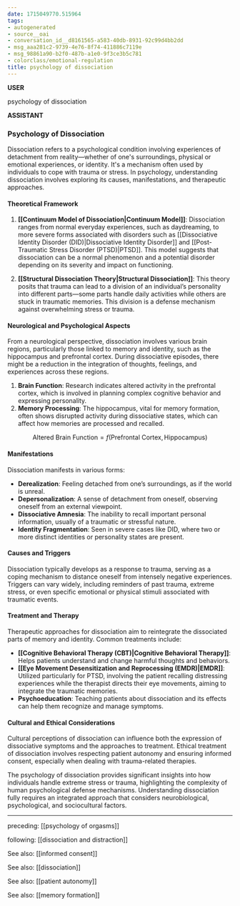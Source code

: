 ```yaml
---
date: 1715049770.515964
tags:
- autogenerated
- source__oai
- conversation_id__d8161565-a583-40db-8931-92c99d4bb2dd
- msg_aaa281c2-9739-4e76-8f74-411886c7119e
- msg_98861a90-b2f0-487b-a1e0-9f3ce3b5c781
- colorclass/emotional-regulation
title: psychology of dissociation
---
```


**USER**

psychology of dissociation


**ASSISTANT**

### Psychology of Dissociation

Dissociation refers to a psychological condition involving experiences of detachment from reality—whether of one's surroundings, physical or emotional experiences, or identity. It's a mechanism often used by individuals to cope with trauma or stress. In psychology, understanding dissociation involves exploring its causes, manifestations, and therapeutic approaches.

#### Theoretical Framework

1. **[[Continuum Model of Dissociation|Continuum Model]]**: Dissociation ranges from normal everyday experiences, such as daydreaming, to more severe forms associated with disorders such as [[Dissociative Identity Disorder (DID)|Dissociative Identity Disorder]] and [[Post-Traumatic Stress Disorder (PTSD)|PTSD]]. This model suggests that dissociation can be a normal phenomenon and a potential disorder depending on its severity and impact on functioning.
   
2. **[[Structural Dissociation Theory|Structural Dissociation]]**: This theory posits that trauma can lead to a division of an individual’s personality into different parts—some parts handle daily activities while others are stuck in traumatic memories. This division is a defense mechanism against overwhelming stress or trauma.

#### Neurological and Psychological Aspects

From a neurological perspective, dissociation involves various brain regions, particularly those linked to memory and identity, such as the hippocampus and prefrontal cortex. During dissociative episodes, there might be a reduction in the integration of thoughts, feelings, and experiences across these regions.

1. **Brain Function**: Research indicates altered activity in the prefrontal cortex, which is involved in planning complex cognitive behavior and expressing personality.
2. **Memory Processing**: The hippocampus, vital for memory formation, often shows disrupted activity during dissociative states, which can affect how memories are processed and recalled.

$$\text{Altered Brain Function} = f(\text{Prefrontal Cortex}, \text{Hippocampus})$$

#### Manifestations

Dissociation manifests in various forms:

- **Derealization**: Feeling detached from one’s surroundings, as if the world is unreal.
- **Depersonalization**: A sense of detachment from oneself, observing oneself from an external viewpoint.
- **Dissociative Amnesia**: The inability to recall important personal information, usually of a traumatic or stressful nature.
- **Identity Fragmentation**: Seen in severe cases like DID, where two or more distinct identities or personality states are present.

#### Causes and Triggers

Dissociation typically develops as a response to trauma, serving as a coping mechanism to distance oneself from intensely negative experiences. Triggers can vary widely, including reminders of past trauma, extreme stress, or even specific emotional or physical stimuli associated with traumatic events.

#### Treatment and Therapy

Therapeutic approaches for dissociation aim to reintegrate the dissociated parts of memory and identity. Common treatments include:

- **[[Cognitive Behavioral Therapy (CBT)|Cognitive Behavioral Therapy]]**: Helps patients understand and change harmful thoughts and behaviors.
- **[[Eye Movement Desensitization and Reprocessing (EMDR)|EMDR]]**: Utilized particularly for PTSD, involving the patient recalling distressing experiences while the therapist directs their eye movements, aiming to integrate the traumatic memories.
- **Psychoeducation**: Teaching patients about dissociation and its effects can help them recognize and manage symptoms.

#### Cultural and Ethical Considerations

Cultural perceptions of dissociation can influence both the expression of dissociative symptoms and the approaches to treatment. Ethical treatment of dissociation involves respecting patient autonomy and ensuring informed consent, especially when dealing with trauma-related therapies.

The psychology of dissociation provides significant insights into how individuals handle extreme stress or trauma, highlighting the complexity of human psychological defense mechanisms. Understanding dissociation fully requires an integrated approach that considers neurobiological, psychological, and sociocultural factors.


---

preceding: [[psychology of orgasms]]  


following: [[dissociation and distraction]]

See also: [[informed consent]]


See also: [[dissociation]]


See also: [[patient autonomy]]


See also: [[memory formation]]